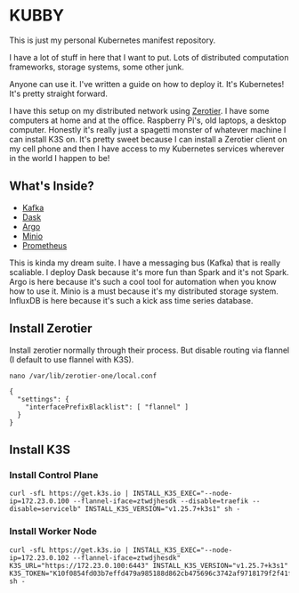 # KUBBY

This is just my personal Kubernetes manifest repository.

I have a lot of stuff in here that I want to put. Lots of distributed computation frameworks, storage systems, some other junk.

Anyone can use it. I've written a guide on how to deploy it. It's Kubernetes! It's pretty straight forward.

I have this setup on my distributed network using [Zerotier](https://www.zerotier.com/). I have some computers at home and at the office. Raspberry Pi's, old laptops, a desktop computer. Honestly it's really just a spagetti monster of whatever machine I can install K3S on. It's pretty sweet because I can install a Zerotier client on my cell phone and then I have access to my Kubernetes services wherever in the world I happen to be!


## What's Inside?

- [Kafka](https://kafka.apache.org/)
- [Dask](https://dask.org/)
- [Argo](https://argoproj.github.io/)
- [Minio](https://min.io/)
- [Prometheus](https://prometheus.io/docs/introduction/overview/)

This is kinda my dream suite.
I have a messaging bus (Kafka) that is really scaliable.
I deploy Dask because it's more fun than Spark and it's not Spark.
Argo is here because it's such a cool tool for automation when you know how to use it.
Minio is a must because it's my distributed storage system.
InfluxDB is here because it's such a kick ass time series database.

## Install Zerotier

Install zerotier normally through their process. But disable routing via flannel (I default to use flannel with K3S).

```
nano /var/lib/zerotier-one/local.conf

{
  "settings": {
    "interfacePrefixBlacklist": [ "flannel" ]
  }
}
```

## Install K3S

### Install Control Plane

```
curl -sfL https://get.k3s.io | INSTALL_K3S_EXEC="--node-ip=172.23.0.100 --flannel-iface=ztwdjhesdk --disable=traefik --disable=servicelb" INSTALL_K3S_VERSION="v1.25.7+k3s1" sh -
```

### Install Worker Node

```
curl -sfL https://get.k3s.io | INSTALL_K3S_EXEC="--node-ip=172.23.0.102 --flannel-iface=ztwdjhesdk" K3S_URL="https://172.23.0.100:6443" INSTALL_K3S_VERSION="v1.25.7+k3s1" K3S_TOKEN="K10f0854fd03b7effd479a985188d862cb475696c3742af9718179f2f41fa0d1b5e::server:8afb4379f2f387cf5db6765bdc2df6c2" sh -
```